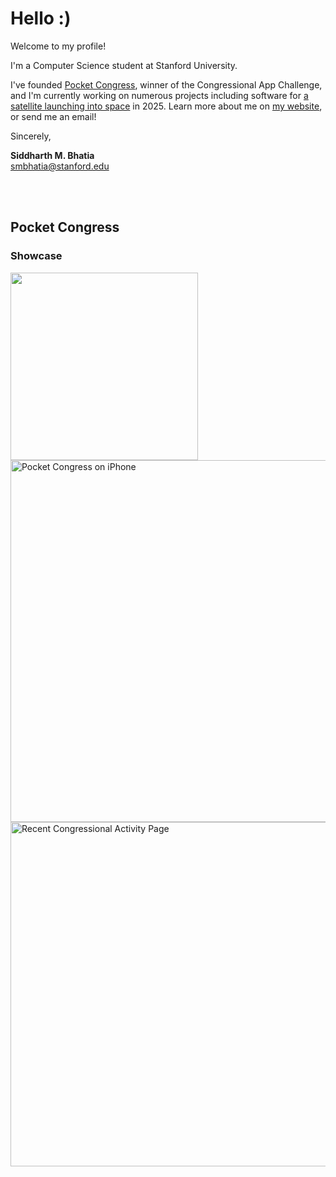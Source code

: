 # Hello :)

Welcome to my profile!

I'm a Computer Science student at Stanford University.

I've founded [Pocket Congress](https://sidmb.com/articles/pocket-congress), winner of the Congressional App Challenge, and I'm currently working on numerous projects including software for [a satellite launching into space](https://github.com/stanford-ssi/samwise-flight-software) in 2025. Learn more about me on [my website](https://sidmb.com), or send me an email!

Sincerely,

**Siddharth M. Bhatia**  
smbhatia@stanford.edu  

<br />
<br />


## Pocket Congress

### Showcase

<img src="https://pocketcongress.org/images/laurel.svg" width=300 />

<img src="https://github.com/user-attachments/assets/cef6c80f-c5f5-40c2-9e9a-4767cd81a2ee" height=579.38 alt="Pocket Congress on iPhone" />
<img src="https://github.com/user-attachments/assets/a9116ebd-535e-494d-a896-b87efdc71699" height=550.6240073768 alt="Recent Congressional Activity Page" />
